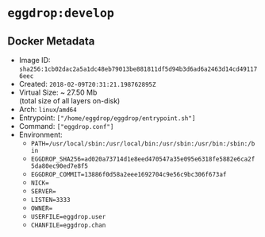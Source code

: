 # `eggdrop:develop`

## Docker Metadata

- Image ID: `sha256:1cb02dac2a5a1dc48eb79013be881811df5d94b3d6ad6a2463d14cd491176eec`
- Created: `2018-02-09T20:31:21.198762895Z`
- Virtual Size: ~ 27.50 Mb  
  (total size of all layers on-disk)
- Arch: `linux`/`amd64`
- Entrypoint: `["/home/eggdrop/eggdrop/entrypoint.sh"]`
- Command: `["eggdrop.conf"]`
- Environment:
  - `PATH=/usr/local/sbin:/usr/local/bin:/usr/sbin:/usr/bin:/sbin:/bin`
  - `EGGDROP_SHA256=ad020a73714d1e8eed470547a35e095e6318fe5882e6ca2f5da80ec90ed7e8f5`
  - `EGGDROP_COMMIT=13886f0d58a2eee1692704c9e56c9bc306f673af`
  - `NICK=`
  - `SERVER=`
  - `LISTEN=3333`
  - `OWNER=`
  - `USERFILE=eggdrop.user`
  - `CHANFILE=eggdrop.chan`
